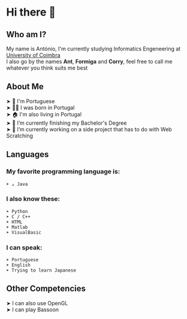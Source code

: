 # Hi there 👋

## Who am I?
  My name is António, I'm currently studying Informatics Engeneering at <a href="https://www.uc.pt">University of Coimbra</a><br>
  I also go by the names **Ant**, **Formiga** and **Corry**, feel free to call me whatever you think suits me best<br>

## About Me
  ➤ 👤 I'm Portuguese<br>
  ➤ 👶🏻 I was born in Portugal<br>
  ➤ 🏠 I'm also living in Portugal<br>
  ➤ 🔭 I’m currently finishing my Bachelor's Degree<br>
  ➤ 🌱 I’m currently working on a side project that has to do with Web Scratching<br>

## Languages
  ### My favorite programming language is:
    ➤ ☕ Java
  
  ### I also know these:
    ➤ Python
    ➤ C / C++
    ➤ HTML
    ➤ Matlab
    ➤ VisualBasic

  ### I can speak:<br>
    ➤ Portuguese
    ➤ English
    ➤ Trying to learn Japanese
  
## Other Competencies
  ➤ I can also use OpenGL <br>
  ➤ I can play Bassoon
